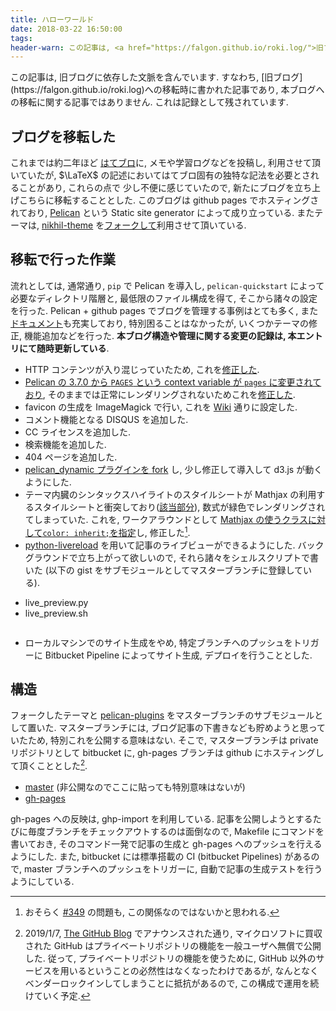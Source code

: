 ```yaml
---
title: ハローワールド
date: 2018-03-22 16:50:00
tags: 
header-warn: この記事は, <a href="https://falgon.github.io/roki.log/">旧ブログ</a>から移植された記事です. よって, その内容として, <a href="https://falgon.github.io/roki.log/">旧ブログ</a>に依存した文脈が含まれている可能性があります. 予めご了承下さい.
---
```


<article class="message is-danger">
<div class="message-body">
<i class="fas fa-info-circle"></i>
この記事は, 旧ブログに依存した文脈を含んでいます.
すなわち, [旧ブログ](https://falgon.github.io/roki.log)への移転時に書かれた記事であり, 
本ブログへの移転に関する記事ではありません. これは記録として残されています.
</div>
</article>

## ブログを移転した

これまでは約二年ほど [はてブロ](https://roki.hateblo.jp/)に, メモや学習ログなどを投稿し, 利用させて頂いていたが,
$\LaTeX$ の記述においてはてブロ固有の独特な記法を必要とされることがあり, これらの点で
少し不便に感じていたので, 新たにブログを立ち上げこちらに移転することとした. 
このブログは github pages でホスティングされており, 
[Pelican](https://github.com/getpelican) という Static site generator によって成り立っている. 
またテーマは, [nikhil-theme](https://github.com/gunchu/nikhil-theme) 
を[フォークして](https://github.com/falgon/nikhil-theme)利用させて頂いている.

<!--more-->

## 移転で行った作業

流れとしては, 通常通り, `pip` で Pelican を導入し, `pelican-quickstart` によって必要なディレクトリ階層と, 
最低限のファイル構成を得て, そこから諸々の設定を行った. 
Pelican + github pages でブログを管理する事例はとても多く, 
また[ドキュメント](http://docs.getpelican.com/)も充実しており, 特別困ることはなかったが, 
いくつかテーマの修正, 機能追加などを行った. 
**本ブログ構造や管理に関する変更の記録は, 本エントリにて随時更新している**.

* HTTP コンテンツが入り混じっていたため, これを[修正した](https://github.com/falgon/nikhil-theme/commit/c9e2b23e1a46ac35f66f5178cb16e1d5ea3f8a16).
* [Pelican の 3.7.0 から `PAGES` という context variable が `pages` に変更されており](http://docs.getpelican.com/en/stable/changelog.html#id2), そのままでは正常にレンダリングされないためこれを[修正した](https://github.com/falgon/nikhil-theme/commit/5bdb0be4eea2636963caed081a8909822eaab297).
* favicon の生成を ImageMagick で行い, これを [Wiki](https://github.com/getpelican/pelican/wiki/Tips-n-Tricks#second-solution-using-static_paths) 通りに設定した. 
* コメント機能となる DISQUS を追加した.
* CC ライセンスを追加した.
* 検索機能を追加した.
* 404 ページを追加した.
* [pelican_dynamic プラグインを fork](https://github.com/falgon/pelican_dynamic) し, 少し修正して導入して d3.js が動くようにした.
* テーマ内臓のシンタックスハイライトのスタイルシートが Mathjax の利用するスタイルシートと衝突しており([該当部分](https://github.com/SimonEnsemble/SimonEnsemble.github.io/blob/d41a60d001fb2c18cb123894bd9afbe76fadada1/_sass/_syntax.scss#L44-L45)), 数式が緑色でレンダリングされてしまっていた. これを, ワークアラウンドとして [Mathjax の使うクラスに対して`color: inherit;`を指定](https://github.com/falgon/nikhil-theme/commit/466dce1d0e17b8b48c506cef7a7e75321e61c162)し, 修正した[^1].
* [python-livereload](https://livereload.readthedocs.io/en/latest/) を用いて記事のライブビューができるようにした. バックグラウンドで立ち上がって欲しいので, それら諸々をシェルスクリプトで書いた (以下の gist をサブモジュールとしてマスターブランチに登録している).

<div class="tabs is-toggle is-boxed is-centered mb-0" id="tabs">
<ul>
<li class="is-active" data-tab="1">
<a>
<span class="icon is-small"><i class="fab fa-python fa-fw"></i></span>
<span>live_preview.py</span>
</a>
</li>
<li data-tab="2">
<a>
<span class="icon is-small"><i class="fas fa-file-code fa-fw"></i></span>
<span>live_preview.sh</span>
</a>
</li>
</ul>
</div>

<div id="tab-content" style="max-height: 400px; overflow-y: scroll;">
<div class="is-active acontent" data-content="1">
<script 
    src="https://gist.github.com/falgon/5d3fe6838e7f6cb4090823df417680e5.js?file=live_preview.py" 
    type="text/javascript">
</script>
</div>
<div class="acontent" data-content="2">
<script 
    src="https://gist.github.com/falgon/5d3fe6838e7f6cb4090823df417680e5.js?file=live_preview.sh" 
    type="text/javascript">
</script>
</div>
</div>
<script type="text/javascript" src="/js/uniq_tab.js"></script>

* ローカルマシンでのサイト生成をやめ, 特定ブランチへのプッシュをトリガーに Bitbucket Pipeline によってサイト生成, デプロイを行うこととした.

## 構造

フォークしたテーマと [pelican-plugins](https://github.com/getpelican/pelican-plugins) をマスターブランチのサブモジュールとして置いた.
マスターブランチには, ブログ記事の下書きなども貯めようと思っていたため, 特別これを公開する意味はない.
そこで, マスターブランチは private リポジトリとして bitbucket に, gh-pages ブランチは github にホスティングして頂くこととした[^2].

* [master](https://bitbucket.org/r0ki/roki.log) (非公開なのでここに貼っても特別意味はないが)
* [gh-pages](https://github.com/falgon/roki.log) 

gh-pages への反映は, ghp-import を利用している. 
記事を公開しようとするたびに毎度ブランチをチェックアウトするのは面倒なので,
Makefile にコマンドを書いておき,
そのコマンド一発で記事の生成と gh-pages へのプッシュを行えるようにした. 
また, bitbucket には標準搭載の CI (bitbucket Pipelines) があるので,
master ブランチへのプッシュをトリガーに, 自動で記事の生成テストを行うようにしている.

[^1]: おそらく [#349](https://github.com/getpelican/pelican-plugins/issues/349) の問題も, この関係なのではないかと思われる.
[^2]: 2019/1/7, [The GitHub Blog](https://github.blog/2019-01-07-new-year-new-github/) でアナウンスされた通り, マイクロソフトに買収された GitHub はプライベートリポジトリの機能を一般ユーザへ無償で公開した. 従って, プライベートリポジトリの機能を使うために, GitHub 以外のサービスを用いるということの必然性はなくなったわけであるが, なんとなくベンダーロックインしてしまうことに抵抗があるので, この構成で運用を続けていく予定.
